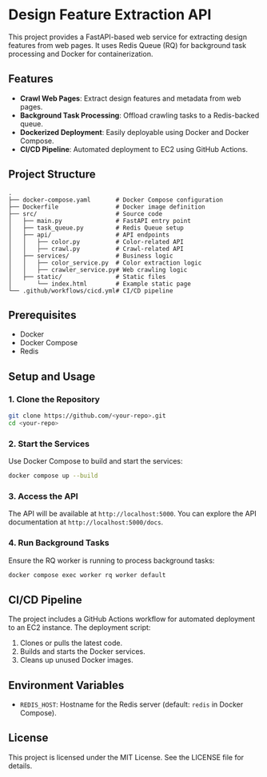 # Design Feature Extraction API

This project provides a FastAPI-based web service for extracting design features from web pages. It uses Redis Queue (RQ) for background task processing and Docker for containerization.

## Features

- **Crawl Web Pages**: Extract design features and metadata from web pages.
- **Background Task Processing**: Offload crawling tasks to a Redis-backed queue.
- **Dockerized Deployment**: Easily deployable using Docker and Docker Compose.
- **CI/CD Pipeline**: Automated deployment to EC2 using GitHub Actions.

## Project Structure

```
.
├── docker-compose.yaml       # Docker Compose configuration
├── Dockerfile                # Docker image definition
├── src/                      # Source code
│   ├── main.py               # FastAPI entry point
│   ├── task_queue.py         # Redis Queue setup
│   ├── api/                  # API endpoints
│   │   ├── color.py          # Color-related API
│   │   ├── crawl.py          # Crawl-related API
│   ├── services/             # Business logic
│   │   ├── color_service.py  # Color extraction logic
│   │   ├── crawler_service.py# Web crawling logic
│   ├── static/               # Static files
│       └── index.html        # Example static page
└── .github/workflows/cicd.yml# CI/CD pipeline
```

## Prerequisites

- Docker
- Docker Compose
- Redis

## Setup and Usage

### 1. Clone the Repository

```bash
git clone https://github.com/<your-repo>.git
cd <your-repo>
```

### 2. Start the Services

Use Docker Compose to build and start the services:

```bash
docker compose up --build
```

### 3. Access the API

The API will be available at `http://localhost:5000`. You can explore the API documentation at `http://localhost:5000/docs`.

### 4. Run Background Tasks

Ensure the RQ worker is running to process background tasks:

```bash
docker compose exec worker rq worker default
```

## CI/CD Pipeline

The project includes a GitHub Actions workflow for automated deployment to an EC2 instance. The deployment script:

1. Clones or pulls the latest code.
2. Builds and starts the Docker services.
3. Cleans up unused Docker images.

## Environment Variables

- `REDIS_HOST`: Hostname for the Redis server (default: `redis` in Docker Compose).

## License

This project is licensed under the MIT License. See the LICENSE file for details.
